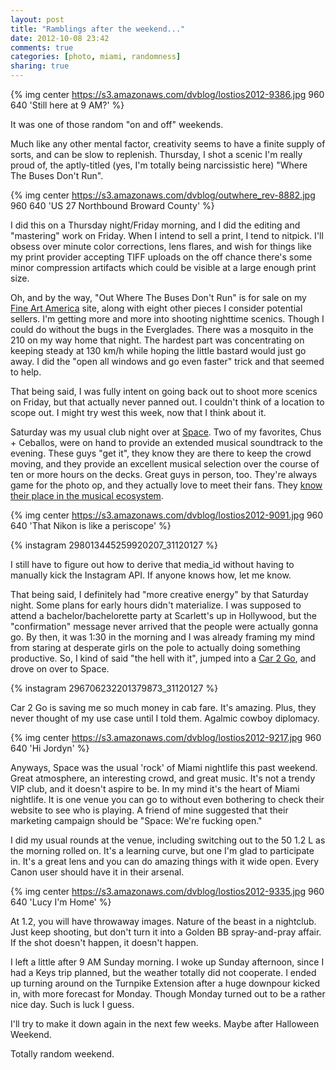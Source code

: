 ```yaml
---
layout: post
title: "Ramblings after the weekend..."
date: 2012-10-08 23:42
comments: true
categories: [photo, miami, randomness]
sharing: true
---
```


{% img center https://s3.amazonaws.com/dvblog/lostios2012-9386.jpg 960 640 'Still here at 9 AM?' %}

It was one of those random "on and off" weekends. 

<!-- more -->

Much like any other mental factor, creativity seems to have a finite supply of sorts, and can be slow to replenish. Thursday, I shot a scenic I'm really proud of, the aptly-titled (yes, I'm totally being narcissistic here) "Where The Buses Don't Run". 

{% img center https://s3.amazonaws.com/dvblog/outwhere_rev-8882.jpg 960 640 'US 27 Northbound Broward County' %}

I did this on a Thursday night/Friday morning, and I did the editing and "mastering" work on Friday. When I intend to sell a print, I tend to nitpick. I'll obsess over minute color corrections, lens flares, and wish for things like my print provider accepting TIFF uploads on the off chance there's some minor compression artifacts which could be visible at a large enough print size. 

Oh, and by the way, "Out Where The Buses Don't Run" is for sale on my <a href="http://dan-vidal.fineartamerica.com/">Fine Art America</a> site, along with eight other pieces I consider potential sellers. I'm getting more and more into shooting nighttime scenics. Though I could do without the bugs in the Everglades. There was a mosquito in the 210 on my way home that night. The hardest part was concentrating on keeping steady at 130 km/h while hoping the little bastard would just go away. I did the "open all windows and go even faster" trick and that seemed to help. 

That being said, I was fully intent on going back out to shoot more scenics on Friday, but that actually never panned out. I couldn't think of a location to scope out. I might try west this week, now that I think about it.

Saturday was my usual club night over at <a href="http://clubspace.com/">Space</a>. Two of my favorites, Chus + Ceballos, were on hand to provide an extended musical soundtrack to the evening. These guys "get it", they know they are there to keep the crowd moving, and they provide an excellent musical selection over the course of ten or more hours on the decks. Great guys in person, too. They're always game for the photo op, and they actually love to meet their fans. They <a href="http://www.dan-vidal.com/blog/2012/09/06/the-musical-ecosystem/">know their place in the musical ecosystem</a>.


{% img center https://s3.amazonaws.com/dvblog/lostios2012-9091.jpg 960 640 'That Nikon is like a periscope' %}


{% instagram 298013445259920207_31120127 %}

I still have to figure out how to derive that media_id without having to manually kick the Instagram API. If anyone knows how, let me know. 

That being said, I definitely had "more creative energy" by that Saturday night. Some plans for early hours didn't materialize. I was supposed to attend a bachelor/bachelorette party at Scarlett's up in Hollywood, but the "confirmation" message never arrived that the people were actually gonna go. By then, it was 1:30 in the morning and I was already framing my mind from staring at desperate girls on the pole to actually doing something productive. So, I kind of said "the hell with it", jumped into a <a href="http://miami.car2go.com/">Car 2 Go</a>, and drove on over to Space.

{% instagram 296706232201379873_31120127 %}

Car 2 Go is saving me so much money in cab fare. It's amazing. Plus, they never thought of my use case until I told them. Agalmic cowboy diplomacy. 

{% img center https://s3.amazonaws.com/dvblog/lostios2012-9217.jpg 960 640 'Hi Jordyn' %}

Anyways, Space was the usual 'rock' of Miami nightlife this past weekend. Great atmosphere, an interesting crowd, and great music. It's not a trendy VIP club, and it doesn't aspire to be. In my mind it's the heart of Miami nightlife. It is one venue you can go to without even bothering to check their website to see who is playing. A friend of mine suggested that their marketing campaign should be "Space: We're fucking open."

I did my usual rounds at the venue, including switching out to the 50 1.2 L as the morning rolled on. It's a learning curve, but one I'm glad to participate in. It's a great lens and you can do amazing things with it wide open. Every Canon user should have it in their arsenal. 


{% img center https://s3.amazonaws.com/dvblog/lostios2012-9335.jpg 960 640 'Lucy I'm Home' %}

At 1.2, you will have throwaway images. Nature of the beast in a nightclub. Just keep shooting, but don't turn it into a Golden BB spray-and-pray affair. If the shot doesn't happen, it doesn't happen.

I left a little after 9 AM Sunday morning. I woke up Sunday afternoon, since I had a Keys trip planned, but the weather totally did not cooperate. I ended up turning around on the Turnpike Extension after a huge downpour kicked in, with more forecast for Monday. Though Monday turned out to be a rather nice day. Such is luck I guess. 

I'll try to make it down again in the next few weeks. Maybe after Halloween Weekend. 

Totally random weekend. 




